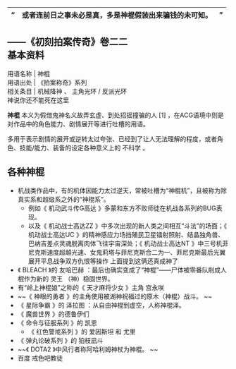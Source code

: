 “  |  或者连前日之事未必是真，多是神棍假装出来骗钱的未可知。  |  ”   
---|---|---  
——《初刻拍案传奇》卷二二  
**基本资料**  
---  
用语名称  |  神棍   
用语出处  |  《拍案称奇》系列   
相关条目  |  机械降神  、  主角光环  /  反派光环    
神说你还不能死在这里  
  
**神棍** 本义为假借鬼神名义故弄玄虚、到处招摇撞骗的人  [1]  ，在ACG语境中则是对作品中的角色能力、剧情展开等进行吐槽的用语。

多用于表示剧情的展开或逆转太过夸张、已经到了让人无法理解的程度，或者角色、技能/能力、装备的设定各种意义上的  不科学  。

##  各种神棍

  * 机战类作品中，有的机体因能力太过逆天，常被吐槽为“神棍机”，且被称为除真实系和超级系之外的“神棍系”。 
    * 例如《  机动武斗传G高达  》多蒙和东方不败师徒在机战各系列的BUG表现。 
    * 以及《  机动战士高达ZZ  》中多次出现的新人类之间相互“斗法”的场面；《  机动战士高达UC  》的精神感应力场挡殖民卫星镭射照射、结晶独角兽、巴纳吉差点灵魂脱离肉体飞往宇宙深处；《  机动战士高达NT  》中三号机菲尼克斯速度超越光速、女鬼莉塔与菲尼克斯合二为一、菲尼克斯最后光翼展开平息战争双方仇恨等操作  上面提到这俩还真成神了 
  * 《  BLEACH  》的  友哈巴赫  ：最后也确实变成了“神棍”——尸体被零番队削成人棍作为新的  灵王  （神）稳固世界。 
  * 有“岭上神棍娘”之称的《  天才麻将少女  》主角  宫永咲 
  * ~~《 神眼的勇者  》的主角使用被湖神祝福过的原木（神棍）战斗。 ~~
  * 《  星际争霸  》的  泽拉图  ：从自由神棍到虚空，人称神棍泽。 
  * 《  魔兽世界  》的德鲁伊们 
  * 《  命令与征服系列  》的  凯恩 
    * 《  红色警戒系列  》的  爱因斯坦  和  尤里 
  * 《  弹丸论破系列  》的  狛枝凪斗 
  * ~~《 DOTA2  》中风行者称阿哈利姆神杖为神棍。 ~~
  * 百度  戒色吧教徒 

  